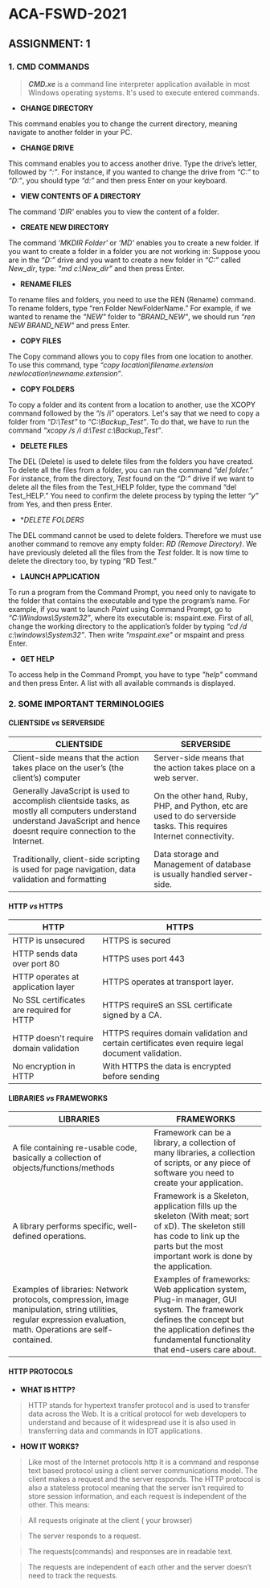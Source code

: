 # ACA-FSWD-2021

## ASSIGNMENT: 1

### 1. CMD COMMANDS

>  _**CMD.xe**_ is a command line interpreter application available in most Windows operating systems. It's used to execute entered commands. 


* **CHANGE DIRECTORY**

This command enables you to change the current directory, meaning navigate to another folder in your PC.

* **CHANGE DRIVE**

This command enables you to access another drive. Type the drive’s letter, followed by *“:”*. For instance, if you wanted to change the drive from *“C:”* to _“D:”_, you should type _“d:”_ and then press Enter on your keyboard.

* **VIEW CONTENTS OF A DIRECTORY**

The command *'DIR'* enables you to view the content of a folder.

* **CREATE NEW DIRECTORY**

The command _'MKDIR Folder'_ or _'MD'_ enables you to create a  new folder. If you want to create a folder in a folder you are not working in: Suppose yoou are in the _“D:”_ drive and you want to create a new folder in _“C:”_ called _New_dir_, type: _"md c:\New_dir”_ and then press Enter.

* **RENAME FILES**

To rename files and folders, you need to use the REN (Rename) command. To rename folders, type “ren Folder NewFolderName.” For example, if we wanted to rename the _"NEW"_ folder to _"BRAND_NEW"_, we should run _“ren NEW BRAND_NEW"_ and press Enter.

* **COPY FILES**

The Copy command allows you to copy files from one location to another. To use this command, type _“copy location\filename.extension newlocation\newname.extension”_.

* **COPY FOLDERS**

To copy a folder and its content from a location to another, use the XCOPY command followed by the “/s /i” operators. Let's say that we need to copy a folder from _“D:\Test”_ to *“C:\Backup_Test”*. To do that, we have to run the command _“xcopy /s /i d:\Test c:\Backup_Test”_.

* **DELETE FILES**

The DEL (Delete) is used to delete files from the folders you have created. To delete all the files from a folder, you can run the command _“del folder.”_ For instance, from the directory, _Test_ found on the _“D:”_ drive if we want to delete all the files from the Test_HELP folder, type the command “del Test_HELP.” You need to confirm the delete process by typing the letter _“y”_ from Yes, and then press Enter.

* **DELETE FOLDERS*

The DEL command cannot be used to delete folders. Therefore we must use another command to remove any empty folder: _RD (Remove Directory)_. We have previously deleted all the files from the _Test_ folder. It is now time to delete the directory too, by typing “RD Test.”

* **LAUNCH APPLICATION**

To run a program from the Command Prompt, you need only to navigate to the folder that contains the executable and type the program’s name. For example, if you want to launch _Paint_ using Command Prompt, go to _“C:\Windows\System32”_, where its executable is: mspaint.exe. First of all, change the working directory to the application’s folder by typing _“cd /d c:\windows\System32”_. Then write _"mspaint.exe"_ or mspaint and press Enter.

* **GET HELP**

To access help in the Command Prompt, you have to type _"help"_ command and then press Enter. A list with all available commands is displayed.


### 2. SOME IMPORTANT TERMINOLOGIES

#### CLIENTSIDE _vs_ SERVERSIDE

CLIENTSIDE | SERVERSIDE
---------- | ----------
Client-side means that the action takes place on the user’s (the client’s) computer | Server-side means that the action takes place on a web server.
Generally JavaScript is used to accomplish clientside tasks, as mostly all computers understand understand JavaScript and hence doesnt require connection to the Internet. | On the other hand, Ruby, PHP, and Python, etc are used to do serverside tasks. This requires Internet connectivity.
Traditionally, client-side scripting is used for page navigation, data validation and formatting | Data storage and Management of database is usually handled server-side.


#### HTTP _vs_ HTTPS

HTTP | HTTPS
---- | -----
HTTP is unsecured | HTTPS is secured
HTTP sends data over port 80 | HTTPS uses port 443
HTTP operates at application layer | HTTPS operates at transport layer.
No SSL certificates are required for HTTP | HTTPS requireS an SSL certificate signed by a CA.
HTTP doesn't require domain validation |  HTTPS requires domain validation and certain certificates even require legal document validation.
No encryption in HTTP | With HTTPS the data is encrypted before sending


#### LIBRARIES _vs_ FRAMEWORKS

LIBRARIES | FRAMEWORKS
--------- | ----------
A file containing re-usable code, basically a collection of objects/functions/methods | Framework can be a library, a collection of many libraries, a collection of scripts, or any piece of software you need to create your application.
A library performs specific, well-defined operations. | Framework is a Skeleton, application fills up the skeleton (With meat; sort of xD). The skeleton still has code to link up the parts but the most important work is done by the application.
Examples of libraries: Network protocols, compression, image manipulation, string utilities, regular expression evaluation, math. Operations are self-contained. | Examples of frameworks: Web application system, Plug-in manager, GUI system. The framework defines the concept but the application defines the fundamental functionality that end-users care about.


#### HTTP PROTOCOLS
- **WHAT IS HTTP?**
> HTTP stands for hypertext transfer protocol and is used to transfer data across the Web. It is a critical protocol for web developers to understand and because of it widespread use it is also used in transferring data and commands in IOT applications. 

- **HOW IT WORKS?**
> Like most of the Internet protocols http it is a command and response text based protocol using a client server communications model. The client makes a request and the server responds.
> The HTTP protocol is also a stateless protocol meaning that the server isn’t required to store session information, and each request is independent of the other.
> This means:

> All requests originate at the client ( your browser)

> The server responds to a request.

> The requests(commands) and responses are in readable text.

> The requests are independent of each other and the server doesn’t need to track the requests.









